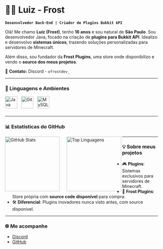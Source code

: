 # 👨‍💻 Luiz - Frost

**`Desenvolvedor Back-End | Criador de Plugins Bukkit API`**

Olá! Me chamo **Luiz (Frost)**, tenho **16 anos** e sou natural de **São Paulo**. Sou desenvolvedor Java, focado na criação de **plugins para Bukkit API**. Idealizo e desenvolvo **sistemas únicos**, trazendo soluções personalizadas para servidores de Minecraft.  

Além disso, sou fundador da **Frost Plugins**, uma store onde disponibilizo e vendo o **source dos meus projetos**.  

💬 **Contato:** Discord - `ofrostdev_`  

---

### 🤖 Linguagens e Ambientes

<img 
    align="left" 
    alt="Java" 
    title="Java"
    width="40px" 
    style="padding-right: 10px;" 
    src="https://cdn.jsdelivr.net/gh/devicons/devicon@latest/icons/java/java-plain.svg" 
/>

<img 
    align="left" 
    alt="Git" 
    title="Git" 
    width="40px" 
    style="padding-right: 10px;" 
    src="https://cdn.jsdelivr.net/gh/devicons/devicon@latest/icons/git/git-plain.svg" 
/>

<img 
    align="left" 
    alt="MySQL" 
    title="MySQL" 
    width="40px" 
    style="padding-right: 10px;" 
    src="https://cdn.jsdelivr.net/gh/devicons/devicon@latest/icons/mysql/mysql-original.svg" 
/>

<br/>
<br/>
<br/>

---

### 📊 Estatísticas do GitHub

<p>
  <img 
    align="left" 
    alt="GitHub Stats" 
    height="180" 
    style="padding-right: 20px;" 
    src="https://github-readme-stats.vercel.app/api?username=ofrostdev&show_icons=true&theme=tokyonight&include_all_commits=true&locale=pt-br" 
  />

  <img 
    align="left" 
    alt="Top Linguagens" 
    height="180" 
    src="https://github-readme-stats.vercel.app/api/top-langs/?username=ofrostdev&theme=tokyonight&layout=compact&custom_title=Tecnologias&langs_count=9" 
  />
</p>

---

### 💡 Sobre meus projetos

- 🎮 **Plugins**: Sistemas exclusivos para servidores de Minecraft.  
- 🛒 **Frost Plugins**: Store própria com **source code disponível** para compra.  
- 🛠️ **Diferencial**: Plugins inovadores nunca visto antes, com source disponivel.  

---

### 🌐 Me acompanhe

- [Discord](https://discord.com/users/ofrostdev_)  
- [GitHub](https://github.com/ofrostdev)  
